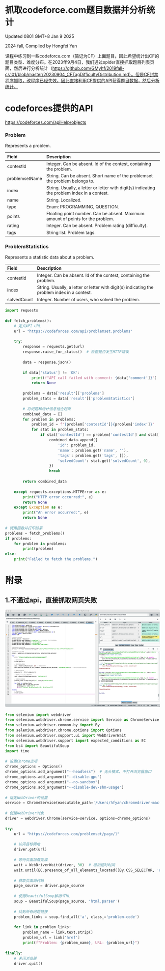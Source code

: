 # 抓取codeforce.com题目数据并分析统计

Updated 0801 GMT+8 Jan 9 2025

2024 fall, Complied by Hongfei Yan



课程中练习到一些codeforce.com（简记为CF）上面题目，因此希望统计出CF的题目类型、难度分布。在2023年9月4日，我们通过spider直接抓取题目列表页面，然后进行分析统计（https://github.com/GMyhf/2019fall-cs101/blob/master/20230904_CFTagDifficultyDistribution.md）。但是CF封禁程序抓取，改程序已经失效。因此直接利用CF提供的API获得题目数据，然后分析统计。



# codeforces提供的API

https://codeforces.com/apiHelp/objects

### Problem

Represents a problem.

| Field          | Description                                                  |
| :------------- | :----------------------------------------------------------- |
| contestId      | Integer. Can be absent. Id of the contest, containing the problem. |
| problemsetName | String. Can be absent. Short name of the problemset the problem belongs to. |
| index          | String. Usually, a letter or letter with digit(s) indicating the problem index in a contest. |
| name           | String. Localized.                                           |
| type           | Enum: PROGRAMMING, QUESTION.                                 |
| points         | Floating point number. Can be absent. Maximum amount of points for the problem. |
| rating         | Integer. Can be absent. Problem rating (difficulty).         |
| tags           | String list. Problem tags.                                   |

### ProblemStatistics

Represents a statistic data about a problem.

| Field       | Description                                                  |
| :---------- | :----------------------------------------------------------- |
| contestId   | Integer. Can be absent. Id of the contest, containing the problem. |
| index       | String. Usually, a letter or letter with digit(s) indicating the problem index in a contest. |
| solvedCount | Integer. Number of users, who solved the problem.            |





```python
import requests

def fetch_problems():
    # 定义API URL
    url = "https://codeforces.com/api/problemset.problems"

    try:
        response = requests.get(url)
        response.raise_for_status()  # 检查是否发生HTTP错误

        data = response.json()
        
        if data['status'] != 'OK':
            print(f"API call failed with comment: {data['comment']}")
            return None

        problems = data['result']['problems']
        problem_stats = data['result']['problemStatistics']

        # 将问题和统计信息组合起来
        combined_data = []
        for problem in problems:
            problem_id = f"{problem['contestId']}{problem['index']}"
            for stat in problem_stats:
                if stat['contestId'] == problem['contestId'] and stat['index'] == problem['index']:
                    combined_data.append({
                        'id': problem_id,
                        'name': problem.get('name', ''),
                        'tags': problem.get('tags', []),
                        'solvedCount': stat.get('solvedCount', 0),
                    })
                    break

        return combined_data

    except requests.exceptions.HTTPError as e:
        print("HTTP error occurred:", e)
        return None
    except Exception as e:
        print("An error occurred:", e)
        return None

# 调用函数并打印结果
problems = fetch_problems()
if problems:
    for problem in problems:
        print(problem)
else:
    print("Failed to fetch the problems.")
```





# 附录

## 1.不通过api，直接抓取网页失败

![image-20250109075718170](https://raw.githubusercontent.com/GMyhf/img/main/img/202501090757043.png)



```python
from selenium import webdriver
from selenium.webdriver.chrome.service import Service as ChromeService
from selenium.webdriver.common.by import By
from selenium.webdriver.chrome.options import Options
from selenium.webdriver.support.ui import WebDriverWait
from selenium.webdriver.support import expected_conditions as EC
from bs4 import BeautifulSoup
import time

# 设置Chrome选项
chrome_options = Options()
chrome_options.add_argument("--headless")  # 无头模式，不打开浏览器窗口
chrome_options.add_argument("--disable-gpu")
chrome_options.add_argument("--no-sandbox")
chrome_options.add_argument("--disable-dev-shm-usage")

# 指定WebDriver的位置
service = ChromeService(executable_path='/Users/hfyan/chromedriver-mac-arm64/chromedriver')

# 创建WebDriver对象
driver = webdriver.Chrome(service=service, options=chrome_options)

try:
    url = "https://codeforces.com/problemset/page/1"
    
    # 访问目标网址
    driver.get(url)
    
    # 等待页面加载完成
    wait = WebDriverWait(driver, 30)  # 增加超时时间
    wait.until(EC.presence_of_all_elements_located((By.CSS_SELECTOR, 'a.problem-code')))  # 等待所有问题的链接加载
    
    # 获取页面源代码
    page_source = driver.page_source
    
    # 使用BeautifulSoup解析HTML
    soup = BeautifulSoup(page_source, 'html.parser')
    
    # 找到所有问题链接
    problem_links = soup.find_all('a', class_='problem-code')
    
    for link in problem_links:
        problem_name = link.text.strip()
        problem_url = link['href']
        print(f"Problem: {problem_name}, URL: {problem_url}")

finally:
    # 关闭浏览器
    driver.quit()
```

